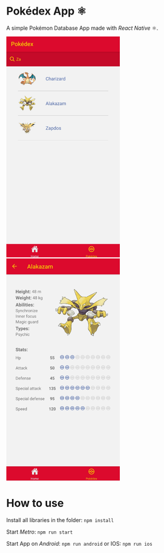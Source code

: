# Pokédex App ⚛

A simple Pokémon Database App made with *React Native* ⚛.

<p float="left">
  <img src="pokedex1.png" width="300" />
  <img src="pokedex2.png" width="300" /> 
</p>

# How to use

Install all libraries in the folder: ``npm install``

Start *Metro*: ``npm run start``

Start App on *Android*: ``npm run android`` or IOS: ``npm run ios``
